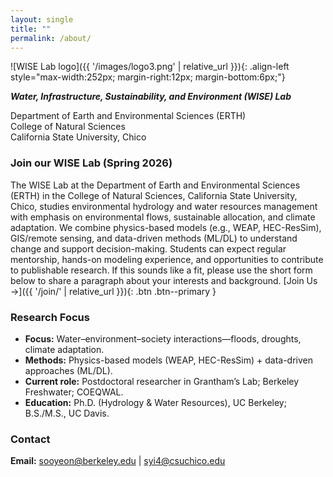 ```yaml
---
layout: single
title: ""
permalink: /about/
---
```



![WISE Lab logo]({{ '/images/logo3.png' | relative_url }}){: .align-left style="max-width:252px; margin-right:12px; margin-bottom:6px;"}

**_Water, Infrastructure, Sustainability, and Environment (WISE) Lab_**

Department of Earth and Environmental Sciences (ERTH)  
College of Natural Sciences  
California State University, Chico


### Join our WISE Lab (Spring 2026)
The WISE Lab at the Department of Earth and Environmental Sciences (ERTH) in the College of Natural Sciences, California State University, Chico, studies environmental hydrology and water resources management with emphasis on environmental flows, sustainable allocation, and climate adaptation. We combine physics-based models (e.g., WEAP, HEC-ResSim), GIS/remote sensing, and data-driven methods (ML/DL) to understand change and support decision-making. Students can expect regular mentorship, hands-on modeling experience, and opportunities to contribute to publishable research. If this sounds like a fit, please use the short form below to share a paragraph about your interests and background. 
[Join Us →]({{ '/join/' | relative_url }}){: .btn .btn--primary }

<!--
### Teaching (Spring 2026)
- ERTH 660 — Introduction to Spatial Analysis for Environmental Sciences
- ERTH 104 — Introduction to Climate Change
-->

### Research Focus
- **Focus:** Water–environment–society interactions—floods, droughts, climate adaptation.  
- **Methods:** Physics-based models (WEAP, HEC-ResSim) + data-driven approaches (ML/DL).  
- **Current role:** Postdoctoral researcher in Grantham’s Lab; Berkeley Freshwater; COEQWAL.  
- **Education:** Ph.D. (Hydrology & Water Resources), UC Berkeley; B.S./M.S., UC Davis.

### Contact
**Email:** [sooyeon@berkeley.edu](mailto:sooyeon@berkeley.edu) \| [syi4@csuchico.edu](mailto:syi4@csuchico.edu)
